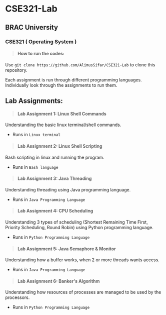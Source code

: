 # **CSE321-Lab**

## **BRAC University**

### CSE321 ( Operating System )

> #### **How to run the codes:**

Use `git clone https://github.com/AlimusSifar/CSE321-Lab` to clone this repository.

Each assignment is run through different programming languages. Individually look through the assignments to run them.

## **Lab Assignments:**

> #### **Lab Assignment 1: Linux Shell Commands**

Understanding the basic linux terminal/shell commands.

* Runs in `Linux terminal`

> #### **Lab Assignment 2: Linux Shell Scripting**

Bash scripting in linux and running the program.

* Runs in `Bash language`

> #### **Lab Assignment 3: Java Threading**

Understanding threading using Java programming language.

* Runs in `Java Programming Language`

> #### **Lab Assignment 4: CPU Scheduling**

Understanding 3 types of scheduling (Shortest Remaining Time First, Priority Scheduling, Round Robin) using Python programming language.

* Runs in `Python Programming Language`

> #### **Lab Assignment 5: Java Semaphore & Monitor**

Understanding how a buffer works, when 2 or more threads wants access.

* Runs in `Java Programming Language`

> #### **Lab Assignment 6: Banker's Algorithm**

Understanding how resources of processes are managed to be used by the processors. 

* Runs in `Python Programming Language`
